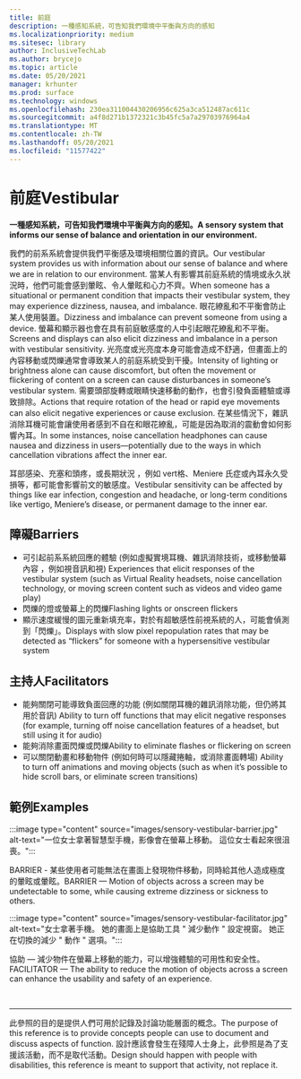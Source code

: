 ```yaml
---
title: 前庭
description: 一種感知系統，可告知我們環境中平衡與方向的感知
ms.localizationpriority: medium
ms.sitesec: library
author: InclusiveTechLab
ms.author: brycejo
ms.topic: article
ms.date: 05/20/2021
manager: krhunter
ms.prod: surface
ms.technology: windows
ms.openlocfilehash: 230ea311004430206956c625a3ca512487ac611c
ms.sourcegitcommit: a4f8d271b1372321c3b45fc5a7a29703976964a4
ms.translationtype: MT
ms.contentlocale: zh-TW
ms.lasthandoff: 05/20/2021
ms.locfileid: "11577422"
---
```

# <a name="vestibular"></a><span data-ttu-id="a9402-103">前庭</span><span class="sxs-lookup"><span data-stu-id="a9402-103">Vestibular</span></span>

**<span data-ttu-id="a9402-104">一種感知系統，可告知我們環境中平衡與方向的感知。</span><span class="sxs-lookup"><span data-stu-id="a9402-104">A sensory system that informs our sense of balance and orientation in our environment.</span></span>**

<span data-ttu-id="a9402-105">我們的前系系統會提供我們平衡感及環境相關位置的資訊。</span><span class="sxs-lookup"><span data-stu-id="a9402-105">Our vestibular system provides us with information about our sense of balance and where we are in relation to our environment.</span></span> <span data-ttu-id="a9402-106">當某人有影響其前庭系統的情境或永久狀況時，他們可能會感到暈眩、令人暈眩和心力不齊。</span><span class="sxs-lookup"><span data-stu-id="a9402-106">When someone has a situational or permanent condition that impacts their vestibular system, they may experience dizziness, nausea, and imbalance.</span></span> <span data-ttu-id="a9402-107">眼花繚亂和不平衡會防止某人使用裝置。</span><span class="sxs-lookup"><span data-stu-id="a9402-107">Dizziness and imbalance can prevent someone from using a device.</span></span> <span data-ttu-id="a9402-108">螢幕和顯示器也會在具有前庭敏感度的人中引起眼花繚亂和不平衡。</span><span class="sxs-lookup"><span data-stu-id="a9402-108">Screens and displays can also elicit dizziness and imbalance in a person with vestibular sensitivity.</span></span> <span data-ttu-id="a9402-109">光亮度或光亮度本身可能會造成不舒適，但畫面上的內容移動或閃爍通常會導致某人的前庭系統受到干擾。</span><span class="sxs-lookup"><span data-stu-id="a9402-109">Intensity of lighting or brightness alone can cause discomfort, but often the movement or flickering of content on a screen can cause disturbances in someone’s vestibular system.</span></span> <span data-ttu-id="a9402-110">需要頭部旋轉或眼睛快速移動的動作，也會引發負面體驗或導致排除。</span><span class="sxs-lookup"><span data-stu-id="a9402-110">Actions that require rotation of the head or rapid eye movements can also elicit negative experiences or cause exclusion.</span></span> <span data-ttu-id="a9402-111">在某些情況下，雜訊消除耳機可能會讓使用者感到不自在和眼花繚亂，可能是因為取消的震動會如何影響內耳。</span><span class="sxs-lookup"><span data-stu-id="a9402-111">In some instances, noise cancellation headphones can cause nausea and dizziness in users—potentially due to the ways in which cancellation vibrations affect the inner ear.</span></span>

<span data-ttu-id="a9402-112">耳部感染、充塞和頭疼，或長期狀況 ，例如 vert格、Meniere 氏症或內耳永久受損等，都可能會影響前文的敏感度。</span><span class="sxs-lookup"><span data-stu-id="a9402-112">Vestibular sensitivity can be affected by things like ear infection, congestion and headache, or long-term conditions like vertigo, Meniere’s disease, or permanent damage to the inner ear.</span></span>

## <a name="barriers"></a><span data-ttu-id="a9402-113">障礙</span><span class="sxs-lookup"><span data-stu-id="a9402-113">Barriers</span></span>
* <span data-ttu-id="a9402-114">可引起前系系統回應的體驗 (例如虛擬實境耳機、雜訊消除技術，或移動螢幕內容 ，例如視音訊和視) </span><span class="sxs-lookup"><span data-stu-id="a9402-114">Experiences that elicit responses of the vestibular system (such as Virtual Reality headsets, noise cancellation technology, or moving screen content such as videos and video game play)</span></span>
* <span data-ttu-id="a9402-115">閃爍的燈或螢幕上的閃爍</span><span class="sxs-lookup"><span data-stu-id="a9402-115">Flashing lights or onscreen flickers</span></span>
* <span data-ttu-id="a9402-116">顯示速度緩慢的圖元重新填充率，對於有超敏感性前視系統的人，可能會偵測到「閃爍」。</span><span class="sxs-lookup"><span data-stu-id="a9402-116">Displays with slow pixel repopulation rates that may be detected as “flickers” for someone with a hypersensitive vestibular system</span></span>

## <a name="facilitators"></a><span data-ttu-id="a9402-117">主持人</span><span class="sxs-lookup"><span data-stu-id="a9402-117">Facilitators</span></span>
* <span data-ttu-id="a9402-118">能夠關閉可能導致負面回應的功能 (例如關閉耳機的雜訊消除功能，但仍將其用於音訊) </span><span class="sxs-lookup"><span data-stu-id="a9402-118">Ability to turn off functions that may elicit negative responses (for example, turning off noise cancellation features of a headset, but still using it for audio)</span></span>
* <span data-ttu-id="a9402-119">能夠消除畫面閃爍或閃爍</span><span class="sxs-lookup"><span data-stu-id="a9402-119">Ability to eliminate flashes or flickering on screen</span></span>
* <span data-ttu-id="a9402-120">可以關閉動畫和移動物件 (例如何時可以隱藏捲軸，或消除畫面轉場) </span><span class="sxs-lookup"><span data-stu-id="a9402-120">Ability to turn off animations and moving objects (such as when it’s possible to hide scroll bars, or eliminate screen transitions)</span></span>

## <a name="examples"></a><span data-ttu-id="a9402-121">範例</span><span class="sxs-lookup"><span data-stu-id="a9402-121">Examples</span></span>

:::image type="content" source="images/sensory-vestibular-barrier.jpg" alt-text="一位女士拿著智慧型手機，影像會在螢幕上移動。 這位女士看起來很沮喪。":::

<span data-ttu-id="a9402-124">BARRIER - 某些使用者可能無法在畫面上發現物件移動，同時給其他人造成極度的暈眩或暈眩。</span><span class="sxs-lookup"><span data-stu-id="a9402-124">BARRIER — Motion of objects across a screen may be undetectable to some, while causing extreme dizziness or sickness to others.</span></span> 

:::image type="content" source="images/sensory-vestibular-facilitator.jpg" alt-text="女士拿著手機。 她的畫面上是協助工具 &quot; 減少動作 &quot; 設定視窗。 她正在切換的減少 &quot; 動作 &quot; 選項。":::

<span data-ttu-id="a9402-128">協助 — 減少物件在螢幕上移動的能力，可以增強體驗的可用性和安全性。</span><span class="sxs-lookup"><span data-stu-id="a9402-128">FACILITATOR — The ability to reduce the motion of objects across a screen can enhance the usability and safety of an experience.</span></span> 

&nbsp;

[comment]: # (頁腳語句)
___
<span data-ttu-id="a9402-130">此參照的目的是提供人們可用於記錄及討論功能層面的概念。</span><span class="sxs-lookup"><span data-stu-id="a9402-130">The purpose of this reference is to provide concepts people can use to document and discuss aspects of function.</span></span> <span data-ttu-id="a9402-131">設計應該會發生在殘障人士身上，此參照是為了支援該活動，而不是取代活動。</span><span class="sxs-lookup"><span data-stu-id="a9402-131">Design should happen with people with disabilities, this reference is meant to support that activity, not replace it.</span></span> 